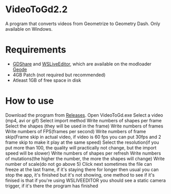 # VideoToGd2.2
A program that converts videos from Geometrize to Geometry Dash. Only available on Windows.

# Requirements
- [GDShare](https://geodesdk.org/mods/hjfod.gdshare/) and [WSLiveEditor](https://geodesdk.org/mods/iandyhd3.wsliveeditor/), which are available on the modloader [Geode](https://geodesdk.org)
- 4GB Patch (not required but recommended)
- Atleast 1GB of free space in disk

# How to use
Download the program from [Releases](https://github.com/Fraa4/VideoToGd2.2/releases).
Open VideoToGd.exe
Select a video (mp4, avi or gif)
Select import method
Write numbers of shapes per frame
Select the shapes (they will be used in the frame)
Write numbers of frames
Write numbers of FPS(frames per second)
Write numbers of frame skip(Frame skip in actual video, if video is 60 fps you can put 30fps and 2 frame skip to make it play at the same speed)
Select the resolution(if you put more than 100, the quality will practically not change, but the import speed will be slower)
Write numbers of shapes per refresh
Write numbers of mutations(the higher the number, the more the shapes will change)
Write number of scale(do not go above 5)
Click next
sometimes the file can freeze at the last frame, if it's staying there for longer then usual you can stop the app, it's finished but it's not showing, one method to see if it's finised is
that if you're using WSLIVEEDITOR you should see a static camera trigger, if it's there the program has finished

